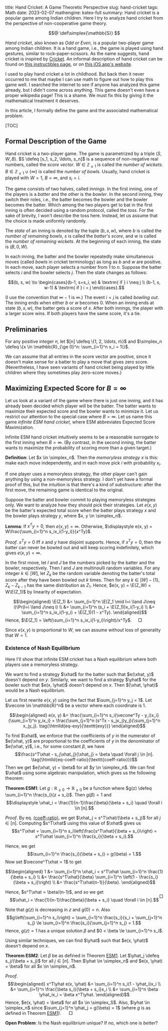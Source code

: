 title: Hand Cricket: A Game Theoretic Perspective
slug: hand-cricket
tags: Math
date: 2023-02-07
mathengine: katex-full
summary: Hand cricket is a popular game among Indian children. Here I try to analyze hand cricket from the perspective of non-cooperative game theory.


$$@
\def\simplex{\mathbb{S}}
$$

*Hand cricket*, also known as *Odd or Even*, is a popular two-player game among Indian children.
It is a hand game, i.e., the game is played using hand gestures, similar to rock-paper-scissors.
As the name suggests, hand cricket is inspired by [Cricket](https://en.wikipedia.org/wiki/Cricket).
An informal description of hand cricket can be found on
[this instructibles page](https://www.instructables.com/How-to-Play-Hand-Cricket/),
or on [this iOS app's website](https://theshubhamarya.github.io/HandCricket/).

I used to play hand cricket a lot in childhood.
But back then it never occurred to me that maybe I can use math to figure out how to play this game well.
I searched the internet to see if anyone has analyzed this game already,
but I didn't come across anything.
This game doesn't even have a proper wikipedia page!
This is a shame. We must fix this by giving it the mathematical treatment it deserves.

In this article, I formally define the game and the associated mathematical problem.

[TOC]

## Formal Description of the Game

Hand cricket is a two-player game.
The game is parametrized by a triple $(S, W, B)$.
$S \defeq [s_1, s_2, \ldots, s_n]$ is a sequence of non-negative real numbers, called the *score vector*.
$W \in \mathbb{Z}_{\ge 1}$ is called the *number of wickets*.
$B \in \mathbb{Z}_{\ge 1} \cup \{\infty\}$ is called the *number of bowls*.
Usually, hand cricket is played with $W = 1$, $B = \infty$, and $s_i = i$.

The game consists of two halves, called *innings*.
In the first inning, one of the players is a *batter* and the other is the *bowler*.
In the second inning, they switch their roles, i.e.,
the batter becomes the bowler and the bowler becomes the batter.
Which among the two players get to bat in the first inning is often decided
using a random protocol, called the *toss*.
For the sake of brevity, I won't describe the toss here.
Instead, let us assume that the choice is made uniformly randomly.

The *state* of an inning is denoted by the tuple $(b, s, w)$, where
$b$ is called the *number of remaining bowls*,
$s$ is called the *batter's score*,
and $w$ is called the *number of remaining wickets*.
At the beginning of each inning, the state is $(B, 0, W)$.

In each inning, the batter and the bowler repeatedly make simultaneous moves
(called *bowls* in cricket terminology) as long as $b$ and $w$ are positive.
In each move, each player selects a number from $1$ to $n$.
Suppose the batter selects $i$ and the bowler selects $j$.
Then the state changes as follows:

$$(b, s, w) \to \begin{cases}(b-1, s+s_i, w) & \textrm{ if } i \neq j
\\ (b-1, s, w-1) & \textrm{ if } i = j \end{cases}.$$

(I use the convention that $\infty - 1$ is $\infty$.)
The event $i = j$ is called *bowling out*.
The inning ends when either $b$ or $w$ becomes 0.
When an inning ends at state $(b, s, w)$, the batter gets a score of $s$.
After both innings, the player with a larger score wins.
If both players have the same score, it's a tie.

## Preliminaries

For any positive integer $n$, let $[n] \defeq \{1, 2, \ldots, n\}$
and $\simplex_n \defeq \{x \in \mathbb{R}_{\ge 0}^n: \sum_{i=1}^n x_i = 1\}$.

We can assume that all entries in the score vector are positive,
since it doesn't make sense for a batter to play a move that gives zero score.
(Nevertheless, I have seen variants of hand cricket being played by little children
where they sometimes play zero-score moves.)

## Maximizing Expected Score for $B = \infty$

Let us look at a variant of the game where there is just one inning,
and it has already been decided which player will be the batter.
The batter wants to maximize their expected score and the bowler wants to minimize it.
Let us restrict our attention to the special case where $B = \infty$.
Let us name this game *infinite ESM hand cricket*,
where ESM abbreviates Expected Score Maximization.

Infinite ESM hand cricket intuitively seems to be a reasonable surrogate
to the first inning when $B = \infty$.
(By contrast, in the second inning, the batter wants to maximize the probability
of scoring more than a given target.)

**Definition**:
Let $x \in \simplex_n$. Then the *memoryless strategy* $x$ is this:
make each move independently, and in each move pick $i$ with probability $x_i$.

If one player uses a memoryless strategy, the other player can't gain anything by
using a non-memoryless strategy. <span class="danger">I don't yet have a formal proof of this</span>,
but the intuition is that there's a kind of substructure:
after the first move, the remaining game is identical to the original.

Suppose the batter and bowler commit to playing memoryless strategies only.
We want to analyze how they should pick their strategies.
Let $e(x, y)$ be the batter's expected total score
when the batter plays strategy $x$ and the bowler plays strategy $y$,
where $x, y \in \simplex_n$.

**Lemma**:
If $x^Ty = 0$, then $e(x, y) = \infty$. Otherwise,
$\displaystyle e(x, y) = W\frac{\sum_{i=1}^n s_ix_i(1-y_i)}{x^Ty}$.

*Proof*.
$x^Ty = 0$ iff $x$ and $y$ have disjoint supports.
Hence, if $x^Ty = 0$, then the batter can never be bowled out
and will keep scoring indefinitely, which gives $e(x, y) = \infty$.

In the first move, let $I$ and $J$ be the numbers picked by the batter and the bowler, respectively.
Then $I$ and $J$ are multinoulli random variables.
For any integer $k \in [W]$, let $Z_k$ be the random variable denoting
the batter's total score after they have been bowled out $k$ times.
Then for any $k \in [W] - \{1\}$, $Z_k - Z_{k-1}$ has the same distribution as $Z_1$.
Hence, $e(x, y) = \E(Z_W) = W\E(Z_1)$ by linearity of expectation.

$$\begin{aligned}
\E(Z_1) &= \sum_{i=1}^n \E(Z_1 \mid I=i \land J\neq i)\Pr(I=i \land J\neq i)
\\ &= \sum_{i=1}^n (s_i + \E(Z_1))x_i(1-y_i)
\\ &= \sum_{i=1}^n s_ix_i(1-y_i) + \E(Z_1)(1 - x^Ty).
\end{aligned}$$
Hence, $\E(Z_1) = \left(\sum_{i=1}^n s_ix_i(1-y_i)\right)/x^Ty$.
$\quad\Box$

Since $e(x, y)$ is proportional to $W$, we can assume without loss of generality that $W = 1$.

### Existence of Nash Equilibrium

Here I'll show that infinite ESM cricket has a Nash equilibrium
where both players use a memoryless strategy.

We want to find a strategy $\xhat$ for the batter such that $e(\xhat, y)$ doesn't depend on $y$.
Similarly, we want to find a strategy $\yhat$ for the bowler such that $e(x, \yhat)$ doesn't depend on $x$.
Then $(\xhat, \yhat)$ would be a Nash equilibrium.

Let us first rewrite $e(x, y)$ using the fact that $\sum_{j=1}^n y_j = 1$.
Let $\vecone \in \mathbb{R}^n$ be a vector where each coordinate is 1.

$$\begin{aligned}
e(x, y) &= \frac{\sum_{i=1}^n s_i(\vecone^Ty - y_i)x_i}{\sum_{i=1}^n y_ix_i}
= \frac{\sum_{j=1}^n (s^Tx - s_jx_j)y_j}{\sum_{j=1}^n x_jy_j}.
\tag{\htmlId{eq-exy}{\texttt{exy}}}
\end{aligned}$$

To find $\xhat$, we enforce that the coefficients of $y$ in the numerator of $e(\xhat, y)$
are proportional to the coefficients of $y$ in the denominator of $e(\xhat, y)$, i.e.,
for some constant $\beta$, we have
$$\frac{s^T\xhat - s_j\xhat_j}{\xhat_j} = \beta \quad \forall j \in [n].
\tag{\htmlId{eq-coeff-ratio}{\texttt{coeff-ratio}}}$$
Then we get $e(\xhat, y) = \beta$ for all $y \in \simplex_n$.
We can find $\xhat$ using some algebraic manipulation, which gives us the following theorem:

**Theorem <span id="thm-esm1">ESM1</span>**:
Let $g: \mathbb{R}_{\ge 0} \to \mathbb{R}_{\ge 0}$ be a function where
$g(z) \defeq \sum_{i=1}^n \frac{s_i}{z + s_i}$. Then $g(\beta) = 1$ and
$$\displaystyle \xhat_i = \frac{1}{n-1}\frac{\beta}{\beta + s_i} \quad \forall i \in [n].$$

*Proof*.
By eq. <a href="#eq-coeff-ratio">(coeff-ratio)</a>,
we get $\xhat_j = s^T\xhat/(\beta + s_j)$ for all $j \in [n]$.
Computing $s^T\xhat$ using this value of $\xhat$ gives us
$$s^T\xhat = \sum_{i=1}^n s_i\left(\frac{s^T\xhat}{\beta + s_i}\right)
= s^T\xhat \sum_{i=1}^n \frac{s_i}{\beta + s_i}.$$

Hence, we get
$$\sum_{i=1}^n \frac{s_i}{\beta + s_i} = g(\beta) = 1.$$
Now set $\vecone^T\xhat = 1$ to get

$$\begin{aligned}
1 &= \sum_{i=1}^n \xhat_i = s^T\xhat \sum_{i=1}^n \frac{1}{\beta + s_i}
\\ &= \frac{s^T\xhat}{\beta} \sum_{i=1}^n \left(1 - \frac{s_i}{\beta + s_i}\right)
\\ &= \frac{s^T\xhat(n-1)}{\beta}.
\end{aligned}$$

Hence, $s^T\xhat = \beta/(n-1)$, and so we get
$$\xhat_i = \frac{1}{n-1}\frac{\beta}{\beta + s_i} \quad \forall i \in [n].$$

<span style="float: right; margin-top: -3em;">&squ;</span>

Note that $g(z)$ is decreasing in $z$ and $g(0) = n$. Also
$$g\left(\sum_{i=1}^n s_i\right) = \sum_{i=1}^n \frac{s_i}{s_i + \sum_{j=1}^n s_j}
\le \sum_{i=1}^n \frac{s_i}{\sum_{j=1}^n s_j} = 1.$$
Hence, $g(z) = 1$ has a unique solution $\beta$ and $0 < \beta \le \sum_{i=1}^n s_i$.

Using similar techniques, we can find $\yhat$ such that $e(x, \yhat)$ doesn't depend on $x$.

**Theorem <span id="thm-esm2">ESM2</span>**:
Let $\beta$ be as defined in Theorem <a href="#thm-esm1">ESM1</a>.
Let $\yhat_j \defeq s_j/(\beta + s_j)$ for all $j \in [n]$.
Then $\yhat \in \simplex_n$ and $e(x, \yhat) = \beta$ for all $x \in \simplex_n$.

*Proof*.
$$\begin{aligned}
x^T\yhat e(x, \yhat) &= \sum_{i=1}^n s_i(1 - \yhat_i)x_i
\\ &= \sum_{i=1}^n \frac{\beta s_i}{\beta + s_i}x_i
\\ &= \sum_{i=1}^n \beta \yhat_ix_i = \beta x^T\yhat.
\end{aligned}$$
Hence, $e(x, \yhat) = \beta$ for all $x \in \simplex_S$.
Also, $\yhat \in \simplex_n$ since $\sum_{j=1}^n \yhat_j = g(\beta) = 1$
(where $g$ is as defined in Theorem <a href="#thm-esm1">ESM1</a>).
$\quad$ &squ;

**Open Problem**:
Is the Nash equilibrium unique? If no, which one is *better*?
